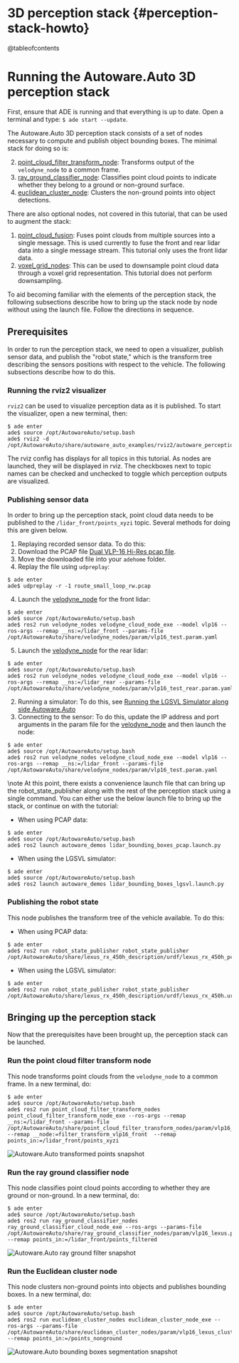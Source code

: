 3D perception stack {#perception-stack-howto}
============

@tableofcontents

# Running the Autoware.Auto 3D perception stack

First, ensure that ADE is running and that everything is up to date. Open a terminal and type: `$ ade start --update`.

The Autoware.Auto 3D perception stack consists of a set of nodes necessary to compute and publish object bounding boxes. The minimal stack for doing so is:

2. [point_cloud_filter_transform_node](https://gitlab.com/autowarefoundation/autoware.auto/AutowareAuto/-/tree/master/src/perception/filters/point_cloud_filter_transform_nodes): Transforms output of the `velodyne_node` to a common frame.
3. [ray_ground_classifier_node](https://gitlab.com/autowarefoundation/autoware.auto/AutowareAuto/-/tree/master/src/perception/filters/ray_ground_classifier_nodes): Classifies point cloud points to indicate whether they belong to a ground or non-ground surface.
4. [euclidean_cluster_node](https://gitlab.com/autowarefoundation/autoware.auto/AutowareAuto/-/tree/master/src/perception/segmentation/euclidean_cluster_nodes): Clusters the non-ground points into object detections.

There are also optional nodes, not covered in this tutorial, that can be used to augment the stack:

1. [point_cloud_fusion](https://gitlab.com/autowarefoundation/autoware.auto/AutowareAuto/-/tree/master/src/perception/filters/point_cloud_fusion): Fuses point clouds from multiple sources into a single message. This is used currently to fuse the front and rear lidar data into a single message stream. This tutorial only uses the front lidar data.
2. [voxel_grid_nodes](https://gitlab.com/autowarefoundation/autoware.auto/AutowareAuto/-/tree/master/src/perception/filters/voxel_grid_nodes): This can be used to downsample point cloud data through a voxel grid representation. This tutorial does not perform downsampling.

To aid becoming familiar with the elements of the perception stack, the following subsections describe how to bring up the stack node by node without using the launch file. Follow the directions in sequence.

## Prerequisites

In order to run the perception stack, we need to open a visualizer, publish sensor data, and publish the "robot state," which is the transform tree describing the sensors positions with respect to the vehicle. The following subsections describe how to do this.

### Running the rviz2 visualizer

`rviz2` can be used to visualize perception data as it is published. To start the visualizer, open a new terminal, then:

```{bash}
$ ade enter
ade$ source /opt/AutowareAuto/setup.bash
ade$ rviz2 -d /opt/AutowareAuto/share/autoware_auto_examples/rviz2/autoware_perception_stack.rviz
```
The rviz config has displays for all topics in this tutorial. As nodes are launched, they will be displayed in rviz. The checkboxes next to topic names can be checked and unchecked to toggle which perception outputs are visualized.

### Publishing sensor data

In order to bring up the perception stack, point cloud data needs to be published to the `/lidar_front/points_xyzi` topic. Several methods for doing this are given below.

1. Replaying recorded sensor data. To do this:
  1. Download the PCAP file [Dual VLP-16 Hi-Res pcap file](https://autoware-auto.s3.us-east-2.amazonaws.com/route_small_loop_rw.pcap).
  2. Move the downloaded file into your `adehome` folder.
  3. Replay the file using `udpreplay`:
```{bash}
$ ade enter
ade$ udpreplay -r -1 route_small_loop_rw.pcap
```
  4. Launch the [velodyne_node](https://gitlab.com/autowarefoundation/autoware.auto/AutowareAuto/tree/master/src/drivers/velodyne_nodes) for the front lidar:

```{bash}
$ ade enter
ade$ source /opt/AutowareAuto/setup.bash
ade$ ros2 run velodyne_nodes velodyne_cloud_node_exe --model vlp16 --ros-args --remap __ns:=/lidar_front --params-file /opt/AutowareAuto/share/velodyne_nodes/param/vlp16_test.param.yaml
```

  5. Launch the [velodyne_node](https://gitlab.com/autowarefoundation/autoware.auto/AutowareAuto/tree/master/src/drivers/velodyne_nodes) for the rear lidar:

```{bash}
$ ade enter
ade$ source /opt/AutowareAuto/setup.bash
ade$ ros2 run velodyne_nodes velodyne_cloud_node_exe --model vlp16 --ros-args --remap __ns:=/lidar_rear --params-file /opt/AutowareAuto/share/velodyne_nodes/param/vlp16_test_rear.param.yaml
```
2. Running a simulator: To do this, see [Running the LGSVL Simulator along side Autoware.Auto](lgsvl.html)
3. Connecting to the sensor: To do this, update the IP address and port arguments in the param file for the [velodyne_node](https://gitlab.com/autowarefoundation/autoware.auto/AutowareAuto/tree/master/src/drivers/velodyne_nodes) and then launch the node:

```{bash}
$ ade enter
ade$ source /opt/AutowareAuto/setup.bash
ade$ ros2 run velodyne_nodes velodyne_cloud_node_exe --model vlp16 --ros-args --remap __ns:=/lidar_front --params-file /opt/AutowareAuto/share/velodyne_nodes/param/vlp16_test.param.yaml
```

\note
At this point, there exists a convenience launch file that can bring up the robot_state_publisher along with the rest of the perception stack using a single command.
You can either use the below launch file to bring up the stack, or continue on with the tutorial:

- When using PCAP data:
```{bash}
$ ade enter
ade$ source /opt/AutowareAuto/setup.bash
ade$ ros2 launch autoware_demos lidar_bounding_boxes_pcap.launch.py
```
- When using the LGSVL simulator:
```{bash}
$ ade enter
ade$ source /opt/AutowareAuto/setup.bash
ade$ ros2 launch autoware_demos lidar_bounding_boxes_lgsvl.launch.py
```

### Publishing the robot state

This node publishes the transform tree of the vehicle available. To do this:

- When using PCAP data:
```{bash}
$ ade enter
ade$ ros2 run robot_state_publisher robot_state_publisher /opt/AutowareAuto/share/lexus_rx_450h_description/urdf/lexus_rx_450h_pcap.urdf
```
- When using the LGSVL simulator:
```{bash}
$ ade enter
ade$ ros2 run robot_state_publisher robot_state_publisher /opt/AutowareAuto/share/lexus_rx_450h_description/urdf/lexus_rx_450h.urdf
```

## Bringing up the perception stack

Now that the prerequisites have been brought up, the perception stack can be launched.

### Run the point cloud filter transform node

This node transforms point clouds from the `velodyne_node` to a common frame. In a new terminal, do:

```{bash}
$ ade enter
ade$ source /opt/AutowareAuto/setup.bash
ade$ ros2 run point_cloud_filter_transform_nodes point_cloud_filter_transform_node_exe --ros-args --remap __ns:=/lidar_front --params-file /opt/AutowareAuto/share/point_cloud_filter_transform_nodes/param/vlp16_sim_lexus_filter_transform.param.yaml --remap __node:=filter_transform_vlp16_front  --remap points_in:=/lidar_front/points_xyzi
```

![Autoware.Auto transformed points snapshot](autoware-auto-transformed-points.png)

### Run the ray ground classifier node

This node classifies point cloud points according to whether they are ground or non-ground. In a new terminal, do:

```{bash}
$ ade enter
ade$ source /opt/AutowareAuto/setup.bash
ade$ ros2 run ray_ground_classifier_nodes ray_ground_classifier_cloud_node_exe --ros-args --params-file /opt/AutowareAuto/share/ray_ground_classifier_nodes/param/vlp16_lexus.param.yaml --remap points_in:=/lidar_front/points_filtered
```

![Autoware.Auto ray ground filter snapshot](autoware-auto-ray-ground-filter-smaller.png)

### Run the Euclidean cluster node

This node clusters non-ground points into objects and publishes bounding boxes. In a new terminal, do:

```{bash}
$ ade enter
ade$ source /opt/AutowareAuto/setup.bash
ade$ ros2 run euclidean_cluster_nodes euclidean_cluster_node_exe --ros-args --params-file /opt/AutowareAuto/share/euclidean_cluster_nodes/param/vlp16_lexus_cluster.param.yaml --remap points_in:=/points_nonground
```

![Autoware.Auto bounding boxes segmentation snapshot](autoware-auto-bounding-boxes-smaller.png)

